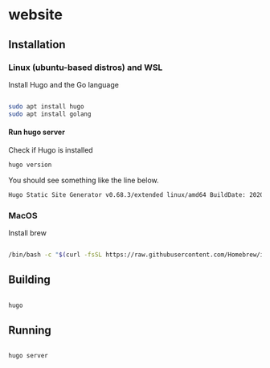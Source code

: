 # website

## Installation

### Linux (ubuntu-based distros) and WSL

Install Hugo and the Go language

``` sh

sudo apt install hugo
sudo apt install golang

```
#### Run hugo server

Check if Hugo is installed

```sh
hugo version 
```
You should see something like the line below.

```sh
Hugo Static Site Generator v0.68.3/extended linux/amd64 BuildDate: 2020-03-25T06:15:45Z
```

### MacOS

Install brew 

``` sh

/bin/bash -c "$(curl -fsSL https://raw.githubusercontent.com/Homebrew/install/HEAD/install.sh)"

```

## Building

``` sh

hugo

```

## Running

``` sh

hugo server

```

